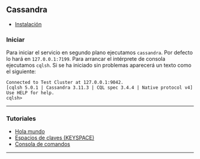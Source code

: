 ## Cassandra

- [Instalación](https://github.com/mondeja/fullstack/tree/master/backend/src/039-cassandra/install.md)

### Iniciar
Para iniciar el servicio en segundo plano ejecutamos `cassandra`. Por defecto lo hará en `127.0.0.1:7199`. Para arrancar el intérprete de consola ejecutamos `cqlsh`. Si se ha iniciado sin problemas aparecerá un texto como el siguiente:

```
Connected to Test Cluster at 127.0.0.1:9042.
[cqlsh 5.0.1 | Cassandra 3.11.3 | CQL spec 3.4.4 | Native protocol v4]
Use HELP for help.
cqlsh>
```
_________________________________________

### Tutoriales
- [Hola mundo](https://github.com/mondeja/fullstack/tree/master/backend/src/013-db/cassandra/tutoriales/hello_world.md)
- [Espacios de claves (KEYSPACE)](https://github.com/mondeja/fullstack/tree/master/backend/src/013-db/cassandra/tutoriales/keyspace.md)
- [Consola de comandos](https://github.com/mondeja/fullstack/tree/master/backend/src/013-db/cassandra/tutoriales/cmd.md)

_________________________________________

